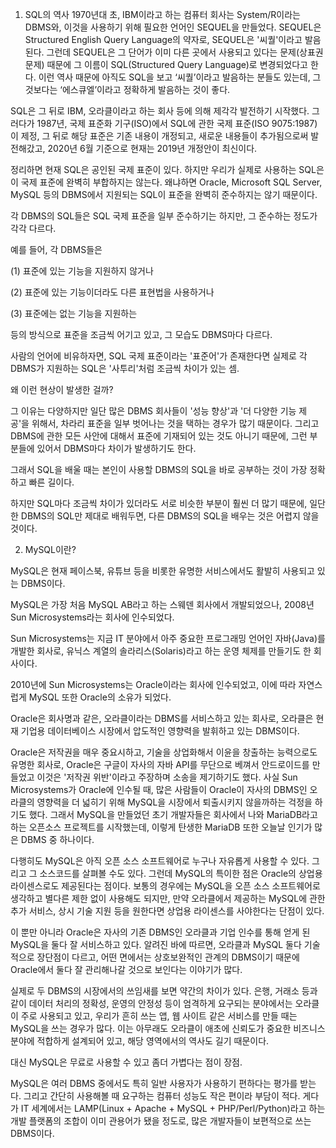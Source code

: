 1. SQL의 역사
1970년대 초, IBM이라고 하는 컴퓨터 회사는 System/R이라는 DBMS와, 이것을 사용하기 위해 필요한 언어인 SEQUEL을 만들었다. SEQUEL은 Structured English Query Language의 약자로, SEQUEL은 '씨퀄'이라고 발음된다. 그런데 SEQUEL은 그 단어가 이미 다른 곳에서 사용되고 있다는 문제(상표권 문제) 때문에 그 이름이 SQL(Structured Query Language)로 변경되었다고 한다. 이런 역사 때문에 아직도 SQL을 보고 ‘씨퀄’이라고 발음하는 분들도 있는데, 그것보다는 ‘에스큐엘’이라고 정확하게 발음하는 것이 좋다. 

SQL은 그 뒤로 IBM, 오라클이라고 하는 회사 등에 의해 제각각 발전하기 시작했다. 그러다가 1987년, 국제 표준화 기구(ISO)에서 SQL에 관한 국제 표준(ISO 9075:1987)이 제정, 그 뒤로 해당 표준은 기존 내용이 개정되고, 새로운 내용들이 추가됨으로써 발전해갔고, 2020년 6월 기준으로 현재는 2019년 개정안이 최신이다.

정리하면 현재 SQL은 공인된 국제 표준이 있다. 하지만 우리가 실제로 사용하는 SQL은 이 국제 표준에 완벽히 부합하지는 않는다. 왜냐하면 Oracle, Microsoft SQL Server, MySQL 등의 DBMS에서 지원되는 SQL이 표준을 완벽히 준수하지는 않기 때문이다.

각 DBMS의 SQL들은 SQL 국제 표준을 일부 준수하기는 하지만, 그 준수하는 정도가 각각 다르다.

예를 들어, 각 DBMS들은

(1) 표준에 있는 기능을 지원하지 않거나

(2) 표준에 있는 기능이더라도 다른 표현법을 사용하거나

(3) 표준에는 없는 기능을 지원하는

등의 방식으로 표준을 조금씩 어기고 있고, 그 모습도 DBMS마다 다르다.

사람의 언어에 비유하자면, SQL 국제 표준이라는 '표준어'가 존재한다면 실제로 각 DBMS가 지원하는 SQL은 '사투리'처럼 조금씩 차이가 있는 셈.

왜 이런 현상이 발생한 걸까?

그 이유는 다양하지만 일단 많은 DBMS 회사들이 '성능 향상'과 '더 다양한 기능 제공'을 위해서, 차라리 표준을 일부 벗어나는 것을 택하는 경우가 많기 때문이다. 그리고 DBMS에 관한 모든 사안에 대해서 표준에 기재되어 있는 것도 아니기 때문에, 그런 부분들에 있어서 DBMS마다 차이가 발생하기도 한다.

그래서 SQL을 배울 때는 본인이 사용할 DBMS의 SQL을 바로 공부하는 것이 가장 정확하고 빠른 길이다.

하지만 SQL마다 조금씩 차이가 있더라도 서로 비슷한 부분이 훨씬 더 많기 때문에, 일단 한 DBMS의 SQL만 제대로 배워두면, 다른 DBMS의 SQL을 배우는 것은 어렵지 않을 것이다.



2. MySQL이란?

MySQL은 현재 페이스북, 유튜브 등을 비롯한 유명한 서비스에서도 활발히 사용되고 있는 DBMS이다. 

MySQL은 가장 처음 MySQL AB라고 하는 스웨덴 회사에서 개발되었으나, 2008년 Sun Microsystems라는 회사에 인수되었다.

Sun Microsystems는 지금 IT 분야에서 아주 중요한 프로그래밍 언어인 자바(Java)를 개발한 회사로, 유닉스 계열의 솔라리스(Solaris)라고 하는 운영 체제를 만들기도 한 회사이다. 

2010년에 Sun Microsystems는 Oracle이라는 회사에 인수되었고, 이에 따라 자연스럽게 MySQL 또한 Oracle의 소유가 되었다. 

Oracle은 회사명과 같은, 오라클이라는 DBMS를 서비스하고 있는 회사로, 오라클은 현재 기업용 데이터베이스 시장에서 압도적인 영향력을 발휘하고 있는 DBMS이다.

Oracle은 저작권을 매우 중요시하고, 기술을 상업화해서 이윤을 창출하는 능력으로도 유명한 회사로, Oracle은 구글이 자사의 자바 API를 무단으로 베껴서 안드로이드를 만들었고 이것은 '저작권 위반'이라고 주장하며 소송을 제기하기도 했다. 사실 Sun Microsystems가 Oracle에 인수될 때, 많은 사람들이 Oracle이 자사의 DBMS인 오라클의 영향력을 더 넓히기 위해 MySQL을 시장에서 퇴출시키지 않을까하는 걱정을 하기도 했다. 그래서 MySQL을 만들었던 초기 개발자들은 회사에서 나와 MariaDB라고 하는 오픈소스 프로젝트를 시작했는데, 이렇게 탄생한 MariaDB 또한 오늘날 인기가 많은 DBMS 중 하나이다.

다행히도 MySQL은 아직 오픈 소스 소프트웨어로 누구나 자유롭게 사용할 수 있다. 그리고 그 소스코드를 살펴볼 수도 있다. 그런데 MySQL의 특이한 점은 Oracle의 상업용 라이센스로도 제공된다는 점이다. 보통의 경우에는 MySQL을 오픈 소스 소프트웨어로 생각하고 별다른 제한 없이 사용해도 되지만, 만약 오라클에서 제공하는 MySQL에 관한 추가 서비스, 상시 기술 지원 등을 원한다면 상업용 라이센스를 사야한다는 단점이 있다. 

이 뿐만 아니라 Oracle은 자사의 기존 DBMS인 오라클과 기업 인수를 통해 얻게 된 MySQL을 둘다 잘 서비스하고 있다. 알려진 바에 따르면, 오라클과 MySQL 둘다 기술적으로 장단점이 다르고, 어떤 면에서는 상호보완적인 관계의 DBMS이기 때문에 Oracle에서 둘다 잘 관리해나갈 것으로 보인다는 이야기가 많다. 

실제로 두 DBMS의 시장에서의 쓰임새를 보면 약간의 차이가 있다. 은행, 거래소 등과 같이 데이터 처리의 정확성, 운영의 안정성 등이 엄격하게 요구되는 분야에서는 오라클이 주로 사용되고 있고, 우리가 흔히 쓰는 앱, 웹 사이트 같은 서비스를 만들 때는 MySQL을 쓰는 경우가 많다. 이는 아무래도 오라클이 애초에 신뢰도가 중요한 비즈니스 분야에 적합하게 설계되어 있고, 해당 영역에서의 역사도 길기 때문이다. 

대신 MySQL은 무료로 사용할 수 있고 좀더 가볍다는 점이 장점. 

MySQL은 여러 DBMS 중에서도 특히 일반 사용자가 사용하기 편하다는 평가를 받는다. 그리고 간단히 사용해볼 때 요구하는 컴퓨터 성능도 작은 편이라 부담이 적다. 게다가 IT 세계에서는 LAMP(Linux + Apache + MySQL + PHP/Perl/Python)라고 하는 개발 플랫폼의 조합이 이미 관용어가 됐을 정도로, 많은 개발자들이 보편적으로 쓰는 DBMS이다.
